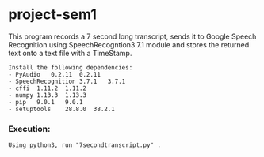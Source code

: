 # project-sem1
This program records a 7 second long transcript, sends it to Google Speech Recognition using SpeechRecogntion3.7.1 module and stores the returned text onto a text file with a TimeStamp.


```
Install the following dependencies:
- PyAudio	0.2.11	0.2.11
- SpeechRecognition	3.7.1	3.7.1
- cffi	1.11.2	1.11.2
- numpy	1.13.3	1.13.3
- pip	9.0.1	9.0.1
- setuptools	28.8.0	38.2.1
```

### Execution:
```Using python3, run "7secondtranscript.py" .```
